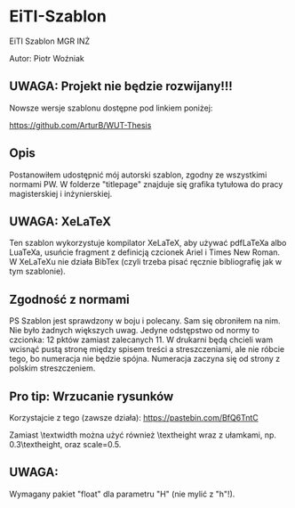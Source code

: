 # EiTI-Szablon
EiTI Szablon MGR INŻ

Autor: Piotr Woźniak

## UWAGA: Projekt nie będzie rozwijany!!!
Nowsze wersje szablonu dostępne pod linkiem poniżej:

https://github.com/ArturB/WUT-Thesis

## Opis

Postanowiłem udostępnić mój autorski szablon, zgodny ze wszystkimi normami PW. W folderze "titlepage" znajduje się grafika tytułowa do pracy magisterskiej i inżynierskiej.

## UWAGA: XeLaTeX

Ten szablon wykorzystuje kompilator XeLaTeX, aby używać pdfLaTeXa albo LuaTeXa, usuńcie fragment z definicją czcionek Ariel i Times New Roman. W XeLaTeXu nie działa BibTex (czyli trzeba pisać ręcznie bibliografię jak w tym szablonie).

## Zgodność z normami

PS Szablon jest sprawdzony w boju i polecany. Sam się obroniłem na nim. Nie było żadnych większych uwag. Jedyne odstępstwo od normy to czcionka: 12 pktów zamiast zalecanych 11. W drukarni będą chcieli wam wcisnąć pustą stronę między spisem treści a streszczeniami, ale nie róbcie tego, bo numeracja nie będzie spójna. Numeracja zaczyna się od strony z polskim streszczeniem.


## Pro tip: Wrzucanie rysunków
Korzystajcie z tego (zawsze działa):
https://pastebin.com/BfQ6TntC

Zamiast \textwidth można użyć również \textheight wraz z ułamkami, np. 0.3\textheight, oraz scale=0.5.

 ## UWAGA:

Wymagany pakiet "float" dla parametru "H" (nie mylić z "h"!).
